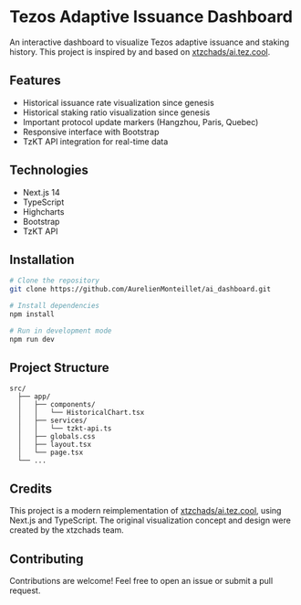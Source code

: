# Tezos Adaptive Issuance Dashboard

An interactive dashboard to visualize Tezos adaptive issuance and staking history. This project is inspired by and based on [xtzchads/ai.tez.cool](https://github.com/xtzchads/ai.tez.cool).

## Features

- Historical issuance rate visualization since genesis
- Historical staking ratio visualization since genesis
- Important protocol update markers (Hangzhou, Paris, Quebec)
- Responsive interface with Bootstrap
- TzKT API integration for real-time data

## Technologies

- Next.js 14
- TypeScript
- Highcharts
- Bootstrap
- TzKT API

## Installation

```bash
# Clone the repository
git clone https://github.com/AurelienMonteillet/ai_dashboard.git

# Install dependencies
npm install

# Run in development mode
npm run dev
```

## Project Structure

```
src/
  ├── app/
  │   ├── components/
  │   │   └── HistoricalChart.tsx
  │   ├── services/
  │   │   └── tzkt-api.ts
  │   ├── globals.css
  │   ├── layout.tsx
  │   └── page.tsx
  └── ...
```

## Credits

This project is a modern reimplementation of [xtzchads/ai.tez.cool](https://github.com/xtzchads/ai.tez.cool), using Next.js and TypeScript. The original visualization concept and design were created by the xtzchads team.

## Contributing

Contributions are welcome! Feel free to open an issue or submit a pull request.
